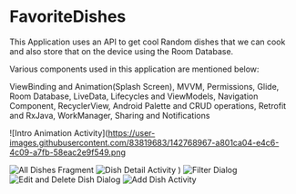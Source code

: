 # FavoriteDishes

This Application uses an API to get cool Random dishes that we can cook and also store that on the device
using the Room Database.

Various components used in this application are mentioned below:

ViewBinding and Animation(Splash Screen),
MVVM,
Permissions,
Glide,
Room Database,
LiveData, Lifecycles and ViewModels,
Navigation Component,
RecyclerView,
Android Palette and CRUD operations,
Retrofit and RxJava,
WorkManager, Sharing and Notifications


![Intro Animation Activity](https://user-images.githubusercontent.com/83819683/142768967-a801ca04-e4c6-4c09-a7fb-58eac2e9f549.png

![All Dishes Fragment](https://user-images.githubusercontent.com/83819683/142768987-d487925e-5d90-49c9-8aef-b349f57577cf.png)
![Dish Detail Activity](https://user-images.githubusercontent.com/83819683/142768992-38b9dd33-6a85-453d-941a-a42b425a4655.png)
)
![Filter Dialog](https://user-images.githubusercontent.com/83819683/142768997-b4ecd392-5023-4e82-aa2a-c4e58e24f61e.png)
![Edit and Delete Dish Dialog](https://user-images.githubusercontent.com/83819683/142769012-cb6c04ae-9546-4488-9cdc-bde2c8cd18c3.png)
![Add Dish Activity](https://user-images.githubusercontent.com/83819683/142769019-880cba49-0e2f-4c4c-8c40-60b7367902c3.png)



